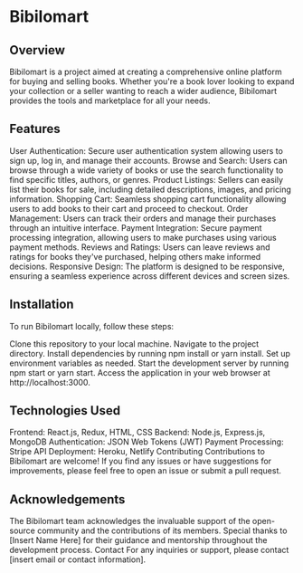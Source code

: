 <h1>Bibilomart</h1>
<h2>Overview</h2>
Bibilomart is a project aimed at creating a comprehensive online platform for buying and selling books. Whether you're a book lover looking to expand your collection or a seller wanting to reach a wider audience, Bibilomart provides the tools and marketplace for all your needs.

<h2>Features</h2>
User Authentication: Secure user authentication system allowing users to sign up, log in, and manage their accounts.
Browse and Search: Users can browse through a wide variety of books or use the search functionality to find specific titles, authors, or genres.
Product Listings: Sellers can easily list their books for sale, including detailed descriptions, images, and pricing information.
Shopping Cart: Seamless shopping cart functionality allowing users to add books to their cart and proceed to checkout.
Order Management: Users can track their orders and manage their purchases through an intuitive interface.
Payment Integration: Secure payment processing integration, allowing users to make purchases using various payment methods.
Reviews and Ratings: Users can leave reviews and ratings for books they've purchased, helping others make informed decisions.
Responsive Design: The platform is designed to be responsive, ensuring a seamless experience across different devices and screen sizes.

<h2>Installation</h2>
To run Bibilomart locally, follow these steps:

Clone this repository to your local machine.
Navigate to the project directory.
Install dependencies by running npm install or yarn install.
Set up environment variables as needed.
Start the development server by running npm start or yarn start.
Access the application in your web browser at http://localhost:3000.

<h2>Technologies Used</h2>
Frontend: React.js, Redux, HTML, CSS
Backend: Node.js, Express.js, MongoDB
Authentication: JSON Web Tokens (JWT)
Payment Processing: Stripe API
Deployment: Heroku, Netlify
Contributing
Contributions to Bibilomart are welcome! If you find any issues or have suggestions for improvements, please feel free to open an issue or submit a pull request.

<h2>Acknowledgements</h2>
The Bibilomart team acknowledges the invaluable support of the open-source community and the contributions of its members.
Special thanks to [Insert Name Here] for their guidance and mentorship throughout the development process.
Contact
For any inquiries or support, please contact [insert email or contact information].
